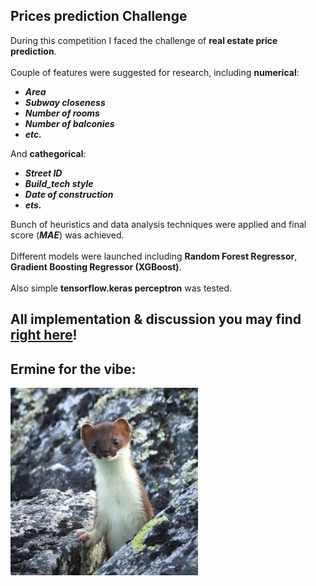 ## Prices prediction Challenge

During this competition I faced the challenge of **real estate price prediction**. <br> <br>
Couple of features were suggested for research, including **numerical**:

* ***Area***
* ***Subway closeness***
* ***Number of rooms***
* ***Number of balconies***
* ***etc.***

And **cathegorical**:
* ***Street ID***
* ***Build_tech style***
* ***Date of construction***
* ***ets.***

Bunch of heuristics and data analysis techniques were applied and final score (***MAE***) was achieved. <br><br>
Different models were launched including **Random Forest Regressor**, **Gradient Boosting Regressor (XGBoost)**. <br><br>
Also simple **tensorflow.keras perceptron** was tested.

## All implementation & discussion you may find [right here](final_notebook/predict_prices_notebook_4th(final)_upgrade.ipynb)!

## Ermine for the vibe:

<img src="final_notebook/tools/ermine.jpg" width="300">


